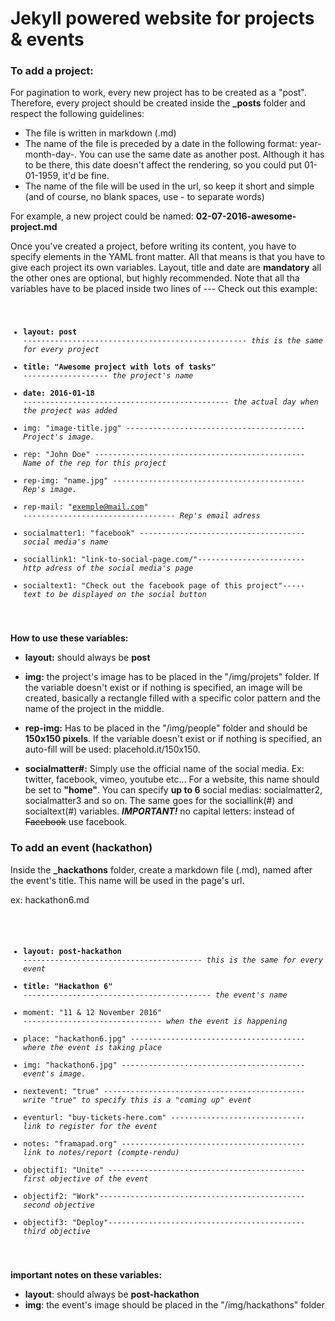

# Jekyll powered website for projects & events

### To add a project:

For pagination to work, every new project has to be created as a "post". Therefore, every project should be created inside the <b>_posts</b> folder and respect the following guidelines:

- The file is written in markdown (.md)
- The name of the file is preceded by a date in the following format: year-month-day-. You can use the same date as another post. Although it has to be there, this date doesn't affect the rendering, so you could put 01-01-1959, it'd be fine. 
- The name of the file will be used in the url, so keep it short and simple (and of course, no blank spaces, use - to separate words)

For example, a new project could be named: <b>02-07-2016-awesome-project.md</b>

Once you've created a project, before writing its content, you have to specify elements in the YAML front matter. All that means is that you have to give each project its own variables. Layout, title and date are **mandatory** all the other ones are optional, but highly recommended. Note that all tha variables have to be placed inside two lines of ---
Check out this example:
<code>
- **layout: post** --------------------------------------------------<i> this is the same for every project</i>
- **title: "Awesome project with lots of tasks"** -------------------<i> the project's name</i>
- **date: 2016-01-18** ----------------------------------------------<i> the actual day when the project was added</i>
- img: "image-title.jpg" ----------------------------------------<i> Project's image. </i>
- rep: "John Doe" -----------------------------------------------<i> Name of the rep for this project</i>
- rep-img: "name.jpg" -------------------------------------------<i> Rep's image. </i>
- rep-mail: "exemple@mail.com" ----------------------------------<i> Rep's email adress </i>
- socialmatter1: "facebook" -------------------------------------<i> social media's name</i>
- sociallink1: "link-to-social-page.com/"------------------------<i> http adress of the social media's page </i>
- socialtext1: "Check out the facebook page of this project"-----<i> text to be displayed on the social button </i>

</code>

**How to use these variables:**
 
- **layout:** should always be **post**
- **img:** the project's image has to be placed in the "/img/projets" folder. If the variable doesn't exist or if nothing is specified, an image will be created, basically a rectangle filled with a specific color pattern and the name of the project in the middle. 
- **rep-img:** Has to be placed in the "/img/people" folder and should be **150x150 pixels**. If the variable doesn't exist or if nothing is specified, an auto-fill will be used: placehold.it/150x150.

- **socialmatter#:** Simply use the official name of the social media. Ex: twitter, facebook, vimeo, youtube etc... For a website, this name should be set to **"home"**. You can specify **up to 6** social medias: socialmatter2, socialmatter3 and so on. The same goes for the sociallink(#) and socialtext(#) variables. **_IMPORTANT!_** no capital letters: instead of ~~Facebook~~ use facebook.


### To add an event (hackathon)

Inside the **_hackathons** folder, create a markdown file (.md), named after the event's title. This name will be used in the page's url.

ex: hackathon6.md

<code>

- **layout: post-hackathon** ----------------------------------------<i> this is the same for every event</i>
- **title: "Hackathon 6"** ------------------------------------------<i> the event's name</i>
- moment: "11 & 12 November 2016" -------------------------------<i> when the event is happening</i>
- place: "hackathon6.jpg" ---------------------------------------<i> where the event is taking place </i>
- img: "hackathon6.jpg" -----------------------------------------<i> event's image.</i>
- nextevent: "true" ---------------------------------------------<i> write "true" to specify this is a "coming up" event </i>
- eventurl: "buy-tickets-here.com" ------------------------------<i> link to register for the event </i>
- notes: "framapad.org" -----------------------------------------<i> link to notes/report (compte-rendu)</i>
- objectif1: "Unite" --------------------------------------------<i> first objective of the event</i>
- objectif2: "Work"----------------------------------------------<i> second objective </i>
- objectif3: "Deploy"--------------------------------------------<i> third objective </i>

</code>

**important notes on these variables:**
- **layout**: should always be **post-hackathon**
- **img**: the event's image should be placed in the "/img/hackathons" folder
